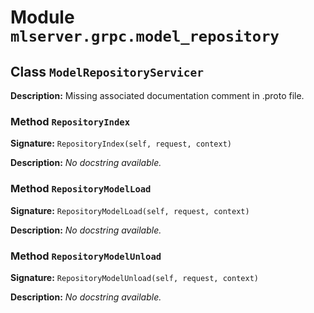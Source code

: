 # Module `mlserver.grpc.model_repository`


## Class `ModelRepositoryServicer`


**Description:**
Missing associated documentation comment in .proto file.

### Method `RepositoryIndex`


**Signature:** `RepositoryIndex(self, request, context)`


**Description:**
*No docstring available.*

### Method `RepositoryModelLoad`


**Signature:** `RepositoryModelLoad(self, request, context)`


**Description:**
*No docstring available.*

### Method `RepositoryModelUnload`


**Signature:** `RepositoryModelUnload(self, request, context)`


**Description:**
*No docstring available.*
